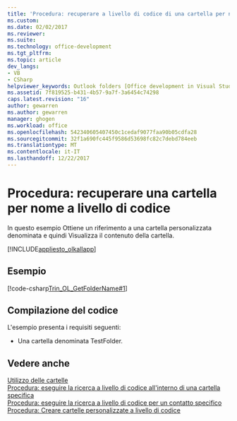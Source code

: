 ```yaml
---
title: 'Procedura: recuperare a livello di codice di una cartella per nome | Documenti Microsoft'
ms.custom: 
ms.date: 02/02/2017
ms.reviewer: 
ms.suite: 
ms.technology: office-development
ms.tgt_pltfrm: 
ms.topic: article
dev_langs:
- VB
- CSharp
helpviewer_keywords: Outlook folders [Office development in Visual Studio], retrieving by name
ms.assetid: 7f819525-b431-4b57-9a7f-3a6454c74298
caps.latest.revision: "16"
author: gewarren
ms.author: gewarren
manager: ghogen
ms.workload: office
ms.openlocfilehash: 542340605407450c1cedaf9077faa90b05cdfa28
ms.sourcegitcommit: 32f1a690fc445f9586d53698fc82c7debd784eeb
ms.translationtype: MT
ms.contentlocale: it-IT
ms.lasthandoff: 12/22/2017
---
```

# <a name="how-to-programmatically-retrieve-a-folder-by-name"></a>Procedura: recuperare una cartella per nome a livello di codice
  In questo esempio Ottiene un riferimento a una cartella personalizzata denominata e quindi Visualizza il contenuto della cartella.  
  
 [!INCLUDE[appliesto_olkallapp](../vsto/includes/appliesto-olkallapp-md.md)]  
  
## <a name="example"></a>Esempio  
 [!code-csharp[Trin_OL_GetFolderName#1](../vsto/codesnippet/CSharp/Trin_OL_GetFolderName/thisaddin.cs#1)]  
  
## <a name="compiling-the-code"></a>Compilazione del codice  
 L'esempio presenta i requisiti seguenti:  
  
-   Una cartella denominata TestFolder.  
  
## <a name="see-also"></a>Vedere anche  
 [Utilizzo delle cartelle](../vsto/working-with-folders.md)   
 [Procedura: eseguire la ricerca a livello di codice all'interno di una cartella specifica](../vsto/how-to-programmatically-search-within-a-specific-folder.md)   
 [Procedura: eseguire la ricerca a livello di codice per un contatto specifico](../vsto/how-to-programmatically-search-for-a-specific-contact.md)   
 [Procedura: Creare cartelle personalizzate a livello di codice](../vsto/how-to-programmatically-create-custom-folder-items.md)  
  
  